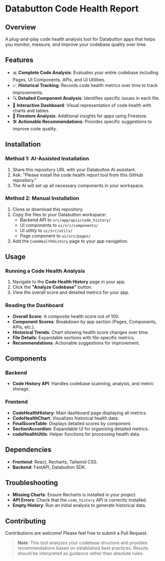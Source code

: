 # Databutton Code Health Report

## Overview
A plug-and-play code health analysis tool for Databutton apps that helps you monitor, measure, and improve your codebase quality over time.

## Features
- 📊 **Complete Code Analysis**: Evaluates your entire codebase including Pages, UI Components, APIs, and UI Utilities.
- 📈 **Historical Tracking**: Records code health metrics over time to track improvements.
- 🔍 **Detailed Component Analysis**: Identifies specific issues in each file.
- 📱 **Interactive Dashboard**: Visual representation of code health with charts and tables.
- 🔄 **Firestore Analysis**: Additional insights for apps using Firestore.
- 🛠️ **Actionable Recommendations**: Provides specific suggestions to improve code quality.

## Installation

### Method 1: AI-Assisted Installation
1. Share this repository URL with your Databutton AI assistant.
2. Ask: "Please install the code health report tool from this GitHub repository."
3. The AI will set up all necessary components in your workspace.

### Method 2: Manual Installation
1. Clone or download this repository.
2. Copy the files to your Databutton workspace:
   - Backend API to `src/app/apis/code_history/`
   - UI components to `ui/src/components/`
   - UI utility to `ui/src/utils/`
   - Page component to `ui/src/pages/`
3. Add the `CodeHealthHistory` page to your app navigation.

## Usage

### Running a Code Health Analysis
1. Navigate to the **Code Health History** page in your app.
2. Click the **"Analyze Codebase"** button.
3. View the overall score and detailed metrics for your app.

### Reading the Dashboard
- **Overall Score**: A composite health score out of 100.
- **Component Scores**: Breakdown by app section (Pages, Components, APIs, etc.).
- **Historical Trends**: Chart showing health score changes over time.
- **File Details**: Expandable sections with file-specific metrics.
- **Recommendations**: Actionable suggestions for improvement.

## Components

### Backend
- **Code History API**: Handles codebase scanning, analysis, and metric storage.

### Frontend
- **CodeHealthHistory**: Main dashboard page displaying all metrics.
- **CodeHealthChart**: Visualizes historical health data.
- **FinalScoreTable**: Displays detailed scores by component.
- **SectionAccordion**: Expandable UI for organizing detailed metrics.
- **codeHealthUtils**: Helper functions for processing health data.

## Dependencies
- **Frontend**: React, Recharts, Tailwind CSS.
- **Backend**: FastAPI, Databutton SDK.

## Troubleshooting
- **Missing Charts**: Ensure Recharts is installed in your project.
- **API Errors**: Check that the `code_history` API is correctly installed.
- **Empty History**: Run an initial analysis to generate historical data.

## Contributing
Contributions are welcome! Please feel free to submit a Pull Request.

> **Note**: This tool analyzes your codebase structure and provides recommendations based on established best practices. Results should be interpreted as guidance rather than absolute rules.
